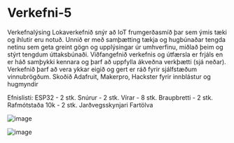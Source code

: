 # Verkefni-5

Verkefnalýsing
Lokaverkefnið snýr að IoT frumgerðasmíð þar sem ýmis tæki og íhlutir eru notuð. Unnið er með samþætting tækja og hugbúnaðar tengda netinu sem geta greint gögn og upplýsingar úr umhverfinu, miðlað þeim og stýrt tengdum úttaksbúnaði.
Viðfangefnið verkefnis og útfærsla er frjáls en er háð samþykki kennara og þarf að uppfylla ákveðna verkþætti (sjá neðar).
Verkefnið þarf að vera ykkar eigið og gert er ráð fyrir sjálfstæðum vinnubrögðum. Skoðið Adafruit, Makerpro, Hackster fyrir innblástur og hugmyndir


Efnislisti:
 ESP32 - 2 stk.
 Snúrur - 2 stk.
 Vírar - 8 stk.
 Braupbretti - 2 stk.
 Rafmótstaða 10k - 2 stk.
 Jarðvegsskynjari 
 Fartölva

![image](https://github.com/011000010110001001100/Verkefni-5/assets/90766838/40d14136-dc0c-40c7-88f5-e8fdf4d1d66a)

![image](https://github.com/011000010110001001100/Verkefni-5/assets/90766838/222ae315-98ee-4dbc-acfb-3459fdd261ed)




 

